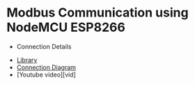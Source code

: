 # Modbus Communication using NodeMCU ESP8266
* Connection Details

- [Library][link]
- [Connection Diagram][dia]
- [Youtube video][vid]

[link]:https://github.com/emelianov/modbus-esp8266
[dia]:
[vid]:
